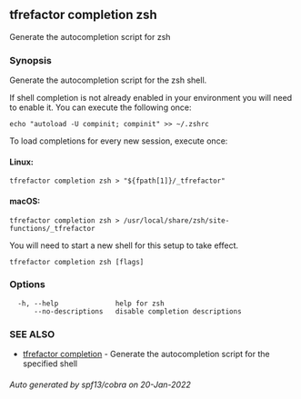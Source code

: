 ## tfrefactor completion zsh

Generate the autocompletion script for zsh

### Synopsis

Generate the autocompletion script for the zsh shell.

If shell completion is not already enabled in your environment you will need
to enable it.  You can execute the following once:

	echo "autoload -U compinit; compinit" >> ~/.zshrc

To load completions for every new session, execute once:

#### Linux:

	tfrefactor completion zsh > "${fpath[1]}/_tfrefactor"

#### macOS:

	tfrefactor completion zsh > /usr/local/share/zsh/site-functions/_tfrefactor

You will need to start a new shell for this setup to take effect.


```
tfrefactor completion zsh [flags]
```

### Options

```
  -h, --help              help for zsh
      --no-descriptions   disable completion descriptions
```

### SEE ALSO

* [tfrefactor completion](tfrefactor_completion.md)	 - Generate the autocompletion script for the specified shell

###### Auto generated by spf13/cobra on 20-Jan-2022
